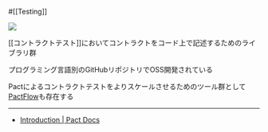 #[[Testing]]

![](https://pact.io/assets/img/logo-black.png)

[[コントラクトテスト]]においてコントラクトをコード上で記述するためのライブラリ群

プログラミング言語別のGitHubリポジトリでOSS開発されている

Pactによるコントラクトテストをよりスケールさせるためのツール群として[PactFlow](https://pactflow.io/)も存在する

---

- [Introduction | Pact Docs](https://docs.pact.io/)